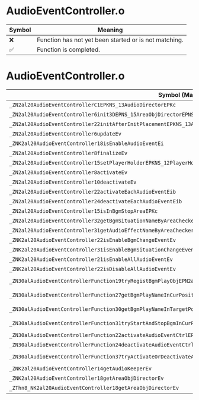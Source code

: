 # AudioEventController.o
| Symbol | Meaning 
| ------------- | ------------- 
| :x: | Function has not yet been started or is not matching. 
| :white_check_mark: | Function is completed. 


# AudioEventController.o
| Symbol (Mangled) | Symbol (Demangled) | Decompiled? |
| ------------- |  ------------- | ------------- |
| `_ZN2al20AudioEventControllerC1EPKNS_13AudioDirectorEPKc` | `al::AudioEventController::AudioEventController(al::AudioDirector const*,char const*)` | :white_check_mark: |
| `_ZN2al20AudioEventController6init3DEPNS_15AreaObjDirectorEPNS_21AudioEffectControllerE` | `al::AudioEventController::init3D(al::AreaObjDirector *,al::AudioEffectController *)` | :white_check_mark: |
| `_ZN2al20AudioEventController22initAfterInitPlacementEPKNS_13AudioDirectorE` | `al::AudioEventController::initAfterInitPlacement(al::AudioDirector const*)` | :white_check_mark: |
| `_ZN2al20AudioEventController6updateEv` | `al::AudioEventController::update(void)` | :white_check_mark: |
| `_ZNK2al20AudioEventController18isEnableAudioEventEi` | `al::AudioEventController::isEnableAudioEvent(int)const` | :white_check_mark: |
| `_ZN2al20AudioEventController8finalizeEv` | `al::AudioEventController::finalize(void)` | :white_check_mark: |
| `_ZN2al20AudioEventController15setPlayerHolderEPKNS_12PlayerHolderE` | `al::AudioEventController::setPlayerHolder(al::PlayerHolder const*)` | :white_check_mark: |
| `_ZN2al20AudioEventController8activateEv` | `al::AudioEventController::activate(void)` | :white_check_mark: |
| `_ZN2al20AudioEventController10deactivateEv` | `al::AudioEventController::deactivate(void)` | :white_check_mark: |
| `_ZN2al20AudioEventController22activateEachAudioEventEib` | `al::AudioEventController::activateEachAudioEvent(int,bool)` | :white_check_mark: |
| `_ZN2al20AudioEventController24deactivateEachAudioEventEib` | `al::AudioEventController::deactivateEachAudioEvent(int,bool)` | :white_check_mark: |
| `_ZN2al20AudioEventController15isInBgmStopAreaEPKc` | `al::AudioEventController::isInBgmStopArea(char const*)` | :white_check_mark: |
| `_ZN2al20AudioEventController32getBgmSituationNameByAreaCheckerEv` | `al::AudioEventController::getBgmSituationNameByAreaChecker(void)` | :white_check_mark: |
| `_ZN2al20AudioEventController31getAudioEffectNameByAreaCheckerEv` | `al::AudioEventController::getAudioEffectNameByAreaChecker(void)` | :white_check_mark: |
| `_ZNK2al20AudioEventController22isEnableBgmChangeEventEv` | `al::AudioEventController::isEnableBgmChangeEvent(void)const` | :white_check_mark: |
| `_ZNK2al20AudioEventController31isEnableBgmSituationChangeEventEv` | `al::AudioEventController::isEnableBgmSituationChangeEvent(void)const` | :white_check_mark: |
| `_ZNK2al20AudioEventController21isEnableAllAudioEventEv` | `al::AudioEventController::isEnableAllAudioEvent(void)const` | :white_check_mark: |
| `_ZNK2al20AudioEventController22isDisableAllAudioEventEv` | `al::AudioEventController::isDisableAllAudioEvent(void)const` | :white_check_mark: |
| `_ZN30alAudioEventControllerFunction19tryRegistBgmPlayObjEPN2al20AudioEventControllerEPNS0_10BgmPlayObjE` | `alAudioEventControllerFunction::tryRegistBgmPlayObj(al::AudioEventController *,al::BgmPlayObj *)` | :white_check_mark: |
| `_ZN30alAudioEventControllerFunction27getBgmPlayNameInCurPositionEPN2al20AudioEventControllerEb` | `alAudioEventControllerFunction::getBgmPlayNameInCurPosition(al::AudioEventController *,bool)` | :white_check_mark: |
| `_ZN30alAudioEventControllerFunction30getBgmPlayNameInTargetPositionEPN2al20AudioEventControllerERKN4sead7Vector3IfEE` | `alAudioEventControllerFunction::getBgmPlayNameInTargetPosition(al::AudioEventController *,sead::Vector3<float> const&)` | :white_check_mark: |
| `_ZN30alAudioEventControllerFunction31tryStartAndStopBgmInCurPositionEPN2al20AudioEventControllerEbb` | `alAudioEventControllerFunction::tryStartAndStopBgmInCurPosition(al::AudioEventController *,bool,bool)` | :white_check_mark: |
| `_ZN30alAudioEventControllerFunction22activateAudioEventCtrlEPN2al13AudioDirectorE` | `alAudioEventControllerFunction::activateAudioEventCtrl(al::AudioDirector *)` | :white_check_mark: |
| `_ZN30alAudioEventControllerFunction24deactivateAudioEventCtrlEPN2al13AudioDirectorE` | `alAudioEventControllerFunction::deactivateAudioEventCtrl(al::AudioDirector *)` | :white_check_mark: |
| `_ZN30alAudioEventControllerFunction37tryActivateOrDeactivateAudioEventCtrlEPN2al13AudioDirectorEbi` | `alAudioEventControllerFunction::tryActivateOrDeactivateAudioEventCtrl(al::AudioDirector *,bool,int)` | :white_check_mark: |
| `_ZNK2al20AudioEventController14getAudioKeeperEv` | `al::AudioEventController::getAudioKeeper(void)const` | :white_check_mark: |
| `_ZNK2al20AudioEventController18getAreaObjDirectorEv` | `al::AudioEventController::getAreaObjDirector(void)const` | :white_check_mark: |
| `_ZThn8_NK2al20AudioEventController18getAreaObjDirectorEv` | ``non-virtual thunk to'al::AudioEventController::getAreaObjDirector(void)const` | :white_check_mark: |
